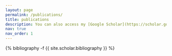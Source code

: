 ```yaml
---
layout: page
permalink: /publications/
title: publications
description: You can also access my [Google Scholar](https://scholar.google.com/citations?user=4D5oj3MAAAAJ&hl=en&oi=sra)
nav: true
nav_order: 1
---
```

<!-- _pages/publications.md -->
<div class="publications">

{% bibliography -f {{ site.scholar.bibliography }} %}

</div>
